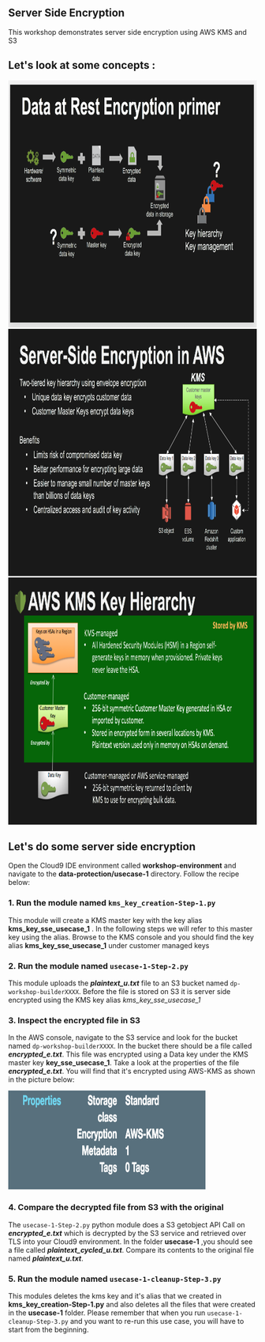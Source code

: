 ## Server Side Encryption 

This workshop demonstrates server side encryption using AWS KMS and S3

## Let's look at some concepts :

<a><img src="images/data-at-rest-encryption-primer.png" width="700" height="500"></a><br>
<a><img src="images/server-side-encryption-in-aws.png" width="700" height="500"></a><br>
<a><img src="images/aws-kms-key-hierarchy.png" width="700" height="500"></a><br>

## Let's do some server side encryption

Open the Cloud9 IDE environment called **workshop-environment** and navigate to the **data-protection/usecase-1** directory.
Follow the recipe below:

### 1. Run the module named `kms_key_creation-Step-1.py`

This module will create a KMS master key with the key alias **kms_key_sse_usecase_1** . In the following steps we will refer to this
master key using the alias. Browse to the KMS console and you should find the key alias **kms_key_sse_usecase_1** under 
customer managed keys

### 2. Run the module named `usecase-1-Step-2.py`

This module uploads the ***plaintext_u.txt*** file to an S3 bucket named `dp-workshop-builderXXXX`. 
Before the file is stored on S3 it is server side encrypted using the KMS key alias *kms_key_sse_usecase_1*

### 3. Inspect the encrypted file in S3

In the AWS console, navigate to the S3 service and look for the bucket named `dp-workshop-builderXXXX`.
In the bucket there should be a file called ***encrypted_e.txt***. This file was encrypted using a Data key under the KMS master key **key_sse_usecase_1**. Take a look at the properties of the file ***encrypted_e.txt***. You will find that it's encrypted using AWS-KMS as shown in the picture below:

<a><img src="images/in-aws-console-sse.png" width="400" height="200"></a><br>

### 4. Compare the decrypted file from S3 with the original

The `usecase-1-Step-2.py` python module does a S3 getobject API Call on ***encrypted_e.txt*** which is decrypted by the S3 service and retrieved over TLS into your Cloud9 environment. In the folder **usecase-1** ,you should see a file called ***plaintext_cycled_u.txt***. Compare its contents to the original file named ***plaintext_u.txt***. 

### 5. Run the module named `usecase-1-cleanup-Step-3.py`

This modules deletes the kms key and it's alias that we created in **kms_key_creation-Step-1.py** and also deletes all the files that were created in the **usecase-1** folder. Please remember that when you run `usecase-1-cleanup-Step-3.py` and you want to re-run this use case, you will have to start from the beginning.